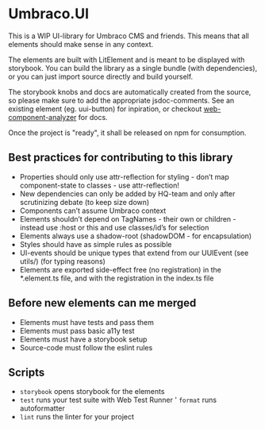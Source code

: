 # Umbraco.UI

This is a WIP UI-library for Umbraco CMS and friends. This means that all elements should make sense in any context. 

The elements are built with LitElement and is meant to be displayed with storybook. You can build the library as a single bundle (with dependencies), or you can just import source directly and build yourself. 

The storybook knobs and docs are automatically created from the source, so please make sure to add the appropriate jsdoc-comments. See an existing element (eg. uui-button) for inpiration, or checkout [web-component-analyzer](https://github.com/runem/web-component-analyzer) for docs.

Once the project is "ready", it shall be released on npm for consumption. 

## Best practices for contributing to this library
- Properties should only use attr-reflection for styling - don’t map component-state to classes - use attr-reflection!
- New dependencies can only be added by HQ-team and only after scrutinizing debate (to keep size down)
- Components can’t assume Umbraco context
- Elements shouldn’t depend on TagNames - their own or children - instead use :host or this and use classes/id’s for selection
- Elements always use a shadow-root (shadowDOM - for encapsulation)
- Styles should have as simple rules as possible
- UI-events should be unique types that extend from our UUIEvent (see utils/) (for typing reasons)
- Elements are exported side-effect free (no registration) in the *.element.ts file, and with the registration in the index.ts file

## Before new elements can me merged
- Elements must have tests and pass them
- Elements must pass basic a11y test
- Elements must have a storybook setup
- Source-code must follow the eslint rules

## Scripts
- `storybook` opens storybook for the elements
- `test` runs your test suite with Web Test Runner
' `format` runs autoformatter
- `lint` runs the linter for your project
